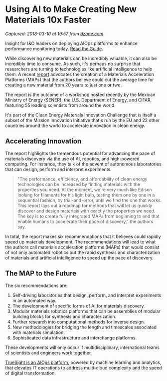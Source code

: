 # Using AI to Make Creating New Materials 10x Faster

_Captured: 2018-03-10 at 19:57 from [dzone.com](https://dzone.com/articles/using-ai-to-make-creating-new-materials-10x-faster?edition=365236&utm_source=Daily%20Digest&utm_medium=email&utm_campaign=Daily%20Digest%202018-03-10)_

Insight for I&O leaders on deploying AIOps platforms to enhance performance monitoring today. [Read the Guide](https://dzone.com/go?i=260321&u=http%3A%2F%2Fwww.bmc.com%2Fforms%2Fgartner-market-guide-for-aiops-platforms-2017.html%3Fcid%3Dpt-PA_STA_All_FC_PT_Gartner_AIOps_Market_Guide_Dzone_Analyst_Report-AB-03-f-08232017%26cc%3Dpt%26elqcid%3D4114%26sfcid%3D7011O0000027wFd).

While discovering new materials can be incredibly valuable, it can also be incredibly time to consume. As such, it's perhaps no surprise that researchers are turning to technologies like artificial intelligence to help them. A recent [report](https://www.cifar.ca/wp-content/uploads/MissionInnovationIC6Report.pdf) advocates the creation of a Materials Acceleration Platforms (MAPs) that the authors believe could cut the average time for creating a new material from 20 years to just one or two.

The report is the outcome of a workshop hosted recently by the Mexican Ministry of Energy (SENER), the U.S. Department of Energy, and CIFAR, featuring 55 leading scientists from around the world.

It's part of the Clean Energy Materials Innovation Challenge that is itself a subset of the Mission Innovation initiative that's run by the EU and 22 other countries around the world to accelerate innovation in clean energy.

## Accelerating Innovation

The report highlights the tremendous potential for advancing the pace of materials discovery via the use of AI, robotics, and high-powered computing. For instance, they talk of the advent of autonomous laboratories that can design, perform and interpret experiments.

> "The performance, efficiency, and affordability of clean energy technologies can be increased by finding materials with the properties you need. At the moment, we're very much like Edison looking for filaments for his light bulb, testing them one by one in a sequential fashion, by trial-and-error, until we find the one that works. This report lays out a roadmap for methods that will let us quickly discover and design materials with exactly the properties we need. The key is to create fully integrated MAPs from beginning to end that enable humans to accelerate their pace of discovery," the authors say. 

In total, the report makes six recommendations that it believes could rapidly speed up materials development. The recommendations will lead to what the authors call materials acceleration platforms (MAPs) that would consist of not only automated robotics but the rapid synthesis and characterization of materials and artificial intelligence to speed up the pace of discovery.

## The MAP to the Future

The six recommendations are:

  1. Self-driving laboratories that design, perform, and interpret experiments in an automated way.
  2. The development of specific forms of AI for materials discovery.
  3. Modular materials robotics platforms that can be assemblies of modular building blocks for synthesis and characterization.
  4. Further research into computational methods for inverse design.
  5. New methodologies for bridging the length and timescales associated with materials simulation.
  6. Sophisticated data infrastructure and interchange platforms.

These developments will only occur if multidisciplinary, international teams of scientists and engineers work together.

[TrueSight is an AIOps platform](https://dzone.com/go?i=247359&u=http%3A%2F%2Fwww.bmc.com%2Fit-solutions%2Ftruesight.html), powered by machine learning and analytics, that elevates IT operations to address multi-cloud complexity and the speed of digital transformation.
